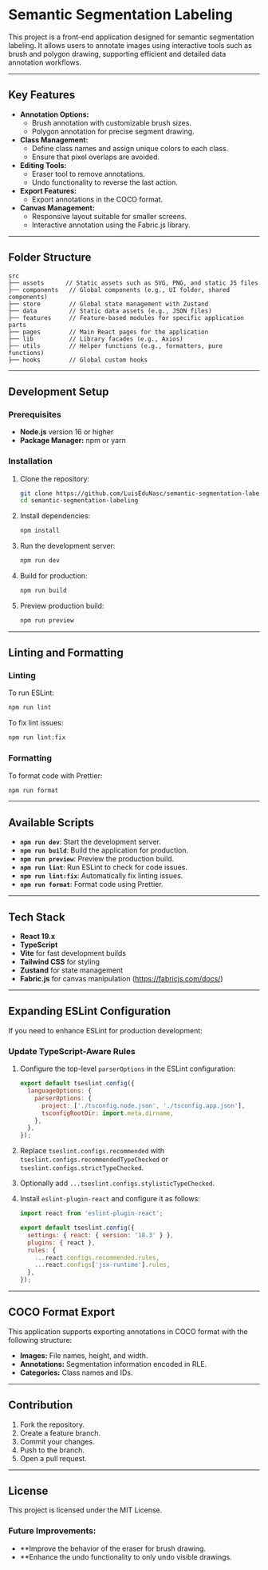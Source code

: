 # Semantic Segmentation Labeling

This project is a front-end application designed for semantic segmentation labeling. It allows users to annotate images using interactive tools such as brush and polygon drawing, supporting efficient and detailed data annotation workflows.

---

## Key Features

- **Annotation Options:**
  - Brush annotation with customizable brush sizes.
  - Polygon annotation for precise segment drawing.
- **Class Management:**
  - Define class names and assign unique colors to each class.
  - Ensure that pixel overlaps are avoided.
- **Editing Tools:**
  - Eraser tool to remove annotations.
  - Undo functionality to reverse the last action.
- **Export Features:**
  - Export annotations in the COCO format.
- **Canvas Management:**
  - Responsive layout suitable for smaller screens.
  - Interactive annotation using the Fabric.js library.

---

## Folder Structure

```
src
├── assets      // Static assets such as SVG, PNG, and static JS files
├── components   // Global components (e.g., UI folder, shared components)
├── store        // Global state management with Zustand
├── data         // Static data assets (e.g., JSON files)
├── features     // Feature-based modules for specific application parts
├── pages        // Main React pages for the application
├── lib          // Library facades (e.g., Axios)
├── utils        // Helper functions (e.g., formatters, pure functions)
├── hooks        // Global custom hooks
```

---

## Development Setup

### Prerequisites

- **Node.js** version 16 or higher
- **Package Manager:** npm or yarn

### Installation

1. Clone the repository:

   ```bash
   git clone https://github.com/LuisEduNasc/semantic-segmentation-labeling.git
   cd semantic-segmentation-labeling
   ```

2. Install dependencies:

   ```bash
   npm install
   ```

3. Run the development server:

   ```bash
   npm run dev
   ```

4. Build for production:

   ```bash
   npm run build
   ```

5. Preview production build:
   ```bash
   npm run preview
   ```

---

## Linting and Formatting

### Linting

To run ESLint:

```bash
npm run lint
```

To fix lint issues:

```bash
npm run lint:fix
```

### Formatting

To format code with Prettier:

```bash
npm run format
```

---

## Available Scripts

- **`npm run dev`**: Start the development server.
- **`npm run build`**: Build the application for production.
- **`npm run preview`**: Preview the production build.
- **`npm run lint`**: Run ESLint to check for code issues.
- **`npm run lint:fix`**: Automatically fix linting issues.
- **`npm run format`**: Format code using Prettier.

---

## Tech Stack

- **React 19.x**
- **TypeScript**
- **Vite** for fast development builds
- **Tailwind CSS** for styling
- **Zustand** for state management
- **Fabric.js** for canvas manipulation (https://fabricjs.com/docs/)

---

## Expanding ESLint Configuration

If you need to enhance ESLint for production development:

### Update TypeScript-Aware Rules

1. Configure the top-level `parserOptions` in the ESLint configuration:

   ```js
   export default tseslint.config({
     languageOptions: {
       parserOptions: {
         project: ['./tsconfig.node.json', './tsconfig.app.json'],
         tsconfigRootDir: import.meta.dirname,
       },
     },
   });
   ```

2. Replace `tseslint.configs.recommended` with `tseslint.configs.recommendedTypeChecked` or `tseslint.configs.strictTypeChecked`.
3. Optionally add `...tseslint.configs.stylisticTypeChecked`.
4. Install `eslint-plugin-react` and configure it as follows:

   ```js
   import react from 'eslint-plugin-react';

   export default tseslint.config({
     settings: { react: { version: '18.3' } },
     plugins: { react },
     rules: {
       ...react.configs.recommended.rules,
       ...react.configs['jsx-runtime'].rules,
     },
   });
   ```

---

## COCO Format Export

This application supports exporting annotations in COCO format with the following structure:

- **Images:** File names, height, and width.
- **Annotations:** Segmentation information encoded in RLE.
- **Categories:** Class names and IDs.

---

## Contribution

1. Fork the repository.
2. Create a feature branch.
3. Commit your changes.
4. Push to the branch.
5. Open a pull request.

---

## License

This project is licensed under the MIT License.

### Future Improvements:

- \*\*Improve the behavior of the eraser for brush drawing.
- \*\*Enhance the undo functionality to only undo visible drawings.
